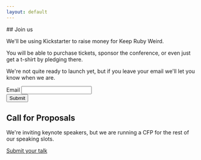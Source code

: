 ```yaml
---
layout: default
---
```


<article>
## Join us

We'll be using Kickstarter to raise money for Keep Ruby Weird.

You will be able to purchase tickets, sponsor the conference, or even just get a t-shirt by
pledging there.

We're not quite ready to launch yet, but if you leave your email we'll let you
know when we are.

<form action="https://formforge.io/f/IvPlxDuumNM" method="POST">
  <div class="sky-label">
    <label for="email">Email</label>
    <input type="text" name="email" id="email">
  </div>
  <input type="submit">
</form>

## Call for Proposals

We're inviting keynote speakers, but we are running a CFP for the rest of our
speaking slots.

<a class="button" href="/cfp">Submit your talk</a>
</article>
